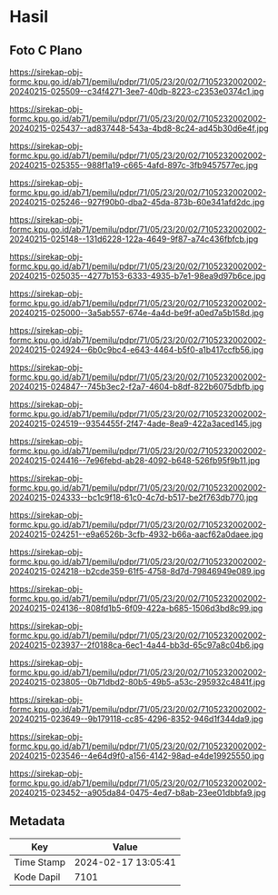 # Hasil

## Foto C Plano

https://sirekap-obj-formc.kpu.go.id/ab71/pemilu/pdpr/71/05/23/20/02/7105232002002-20240215-025509--c34f4271-3ee7-40db-8223-c2353e0374c1.jpg

https://sirekap-obj-formc.kpu.go.id/ab71/pemilu/pdpr/71/05/23/20/02/7105232002002-20240215-025437--ad837448-543a-4bd8-8c24-ad45b30d6e4f.jpg

https://sirekap-obj-formc.kpu.go.id/ab71/pemilu/pdpr/71/05/23/20/02/7105232002002-20240215-025355--988f1a19-c665-4afd-897c-3fb9457577ec.jpg

https://sirekap-obj-formc.kpu.go.id/ab71/pemilu/pdpr/71/05/23/20/02/7105232002002-20240215-025246--927f90b0-dba2-45da-873b-60e341afd2dc.jpg

https://sirekap-obj-formc.kpu.go.id/ab71/pemilu/pdpr/71/05/23/20/02/7105232002002-20240215-025148--131d6228-122a-4649-9f87-a74c436fbfcb.jpg

https://sirekap-obj-formc.kpu.go.id/ab71/pemilu/pdpr/71/05/23/20/02/7105232002002-20240215-025035--4277b153-6333-4935-b7e1-98ea9d97b6ce.jpg

https://sirekap-obj-formc.kpu.go.id/ab71/pemilu/pdpr/71/05/23/20/02/7105232002002-20240215-025000--3a5ab557-674e-4a4d-be9f-a0ed7a5b158d.jpg

https://sirekap-obj-formc.kpu.go.id/ab71/pemilu/pdpr/71/05/23/20/02/7105232002002-20240215-024924--6b0c9bc4-e643-4464-b5f0-a1b417ccfb56.jpg

https://sirekap-obj-formc.kpu.go.id/ab71/pemilu/pdpr/71/05/23/20/02/7105232002002-20240215-024847--745b3ec2-f2a7-4604-b8df-822b6075dbfb.jpg

https://sirekap-obj-formc.kpu.go.id/ab71/pemilu/pdpr/71/05/23/20/02/7105232002002-20240215-024519--9354455f-2f47-4ade-8ea9-422a3aced145.jpg

https://sirekap-obj-formc.kpu.go.id/ab71/pemilu/pdpr/71/05/23/20/02/7105232002002-20240215-024416--7e96febd-ab28-4092-b648-526fb95f9b11.jpg

https://sirekap-obj-formc.kpu.go.id/ab71/pemilu/pdpr/71/05/23/20/02/7105232002002-20240215-024333--bc1c9f18-61c0-4c7d-b517-be2f763db770.jpg

https://sirekap-obj-formc.kpu.go.id/ab71/pemilu/pdpr/71/05/23/20/02/7105232002002-20240215-024251--e9a6526b-3cfb-4932-b66a-aacf62a0daee.jpg

https://sirekap-obj-formc.kpu.go.id/ab71/pemilu/pdpr/71/05/23/20/02/7105232002002-20240215-024218--b2cde359-61f5-4758-8d7d-79846949e089.jpg

https://sirekap-obj-formc.kpu.go.id/ab71/pemilu/pdpr/71/05/23/20/02/7105232002002-20240215-024136--808fd1b5-6f09-422a-b685-1506d3bd8c99.jpg

https://sirekap-obj-formc.kpu.go.id/ab71/pemilu/pdpr/71/05/23/20/02/7105232002002-20240215-023937--2f0188ca-6ec1-4a44-bb3d-65c97a8c04b6.jpg

https://sirekap-obj-formc.kpu.go.id/ab71/pemilu/pdpr/71/05/23/20/02/7105232002002-20240215-023805--0b71dbd2-80b5-49b5-a53c-295932c4841f.jpg

https://sirekap-obj-formc.kpu.go.id/ab71/pemilu/pdpr/71/05/23/20/02/7105232002002-20240215-023649--9b179118-cc85-4296-8352-946d1f344da9.jpg

https://sirekap-obj-formc.kpu.go.id/ab71/pemilu/pdpr/71/05/23/20/02/7105232002002-20240215-023546--4e64d9f0-a156-4142-98ad-e4de19925550.jpg

https://sirekap-obj-formc.kpu.go.id/ab71/pemilu/pdpr/71/05/23/20/02/7105232002002-20240215-023452--a905da84-0475-4ed7-b8ab-23ee01dbbfa9.jpg


## Metadata

| Key        | Value               |
| ---------- | ------------------- |
| Time Stamp | 2024-02-17 13:05:41 |
| Kode Dapil | 7101                |



